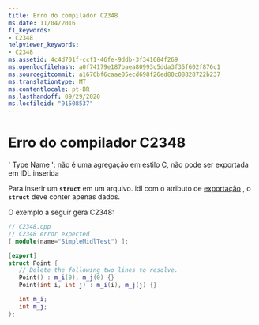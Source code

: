 ```yaml
---
title: Erro do compilador C2348
ms.date: 11/04/2016
f1_keywords:
- C2348
helpviewer_keywords:
- C2348
ms.assetid: 4c4d701f-ccf1-46fe-9ddb-3f341684f269
ms.openlocfilehash: a0f74179e187baea80993c5dda3f35f602f876c1
ms.sourcegitcommit: a1676bf6caae05ecd698f26ed80c08828722b237
ms.translationtype: MT
ms.contentlocale: pt-BR
ms.lasthandoff: 09/29/2020
ms.locfileid: "91508537"
---
```

# <a name="compiler-error-c2348"></a>Erro do compilador C2348

' Type Name ': não é uma agregação em estilo C, não pode ser exportada em IDL inserida

Para inserir um **`struct`** em um arquivo. idl com o atributo de [exportação](../../windows/attributes/export.md) , o **`struct`** deve conter apenas dados.

O exemplo a seguir gera C2348:

```cpp
// C2348.cpp
// C2348 error expected
[ module(name="SimpleMidlTest") ];

[export]
struct Point {
   // Delete the following two lines to resolve.
   Point() : m_i(0), m_j(0) {}
   Point(int i, int j) : m_i(i), m_j(j) {}

   int m_i;
   int m_j;
};
```
